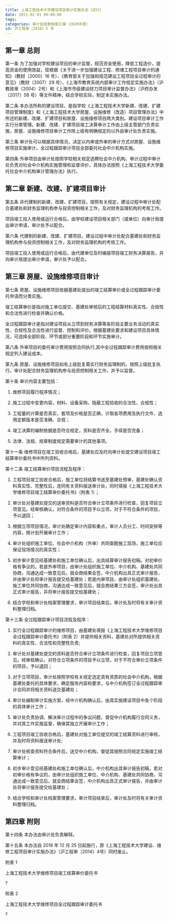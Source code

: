 ```yaml
---
title: 上海工程技术大学建设项目审计实施办法（试行）
date: 2021-02-01 00:00:00
tags: 
categories: 审计处规章制度汇编（2020年度）
id: 沪工程审〔2018〕5 号
---
```


## 第一章 总则

第一条 为了加强对学校建设项目的审计监督，规范资金使用，降低工程造价，提高资金的使用效益，现根据《关于进一步加强建设工程、修缮工程项目审计的通知》（教财〔2000〕16 号）、《教育部关于加强和规范建设工程项目全过程审计的意见》（教财〔2007〕29 号）、《上海市教育系统内部审计工作规定实施办法》（沪教政审〔2004〕2号）和《上海市市级建设财力项目审计监督办法》（沪府办发〔2017〕58 号）等文件精神，结合学校实际，制定本实施办法。

第二条 本办法所称的建设项目，是指学校《上海工程技术大学新建、改建、扩建项目管理制度》和《上海工程技术大学房屋、设施维修（改造）项目管理办法》中所述的新建、改建、扩建项目和房屋、设施维修项目两大类别。建设项目审计工作实行分类管理。新建、改建、扩建项目竣工决算审计工作由上级主管部门负责实施，房屋、设施维修项目审计工作除上级有明确规定的以外由审计处负责实施。

第三条 审计处可以根据具体情况，决定以内审或外审的审计方式对房屋、设施维修项目实施审计。全过程跟踪审计项目全部委托社会中介机构实施。

第四条 外审项目由审计处按照学校相关规定选聘社会中介机构，审计过程中审计处负责对社会中介机构实施管理和监督评价，具体办法按照《上海工程技术大学委托社会中介机构审计管理办法》执行。

## 第二章 新建、改建、扩建项目审计

第五条 非代建制的新建、改建、扩建项目，按照有关规定，建设过程中审计处配合基建处和财务监理机构参与投资控制相关工作，及对财务监理机构的考核工作。

项目竣工投入使用或运行合格后，由学校建设项目相关部门（或单位）向审计局提出审计申请，审计处予以配合。

第六条 代建制的新建、改建、扩建项目，建设过程中审计处配合基建处和财务监理机构参与投资控制相关工作，及对财务监理机构的考核工作。

项目竣工投入使用或运行合格后，由代建单位及时编报项目竣工财务决算报告，并向审计局提出审计申请，审计处予以配合。

## 第三章 房屋、设施维修项目审计

第七条 房屋、设施维修项目依据基建处提出的竣工结算审价或全过程跟踪审计委托申请而分类实施。

竣工结算审价是指对施工单位提交、基建处审核后的工程结算材料真实性、合规性和合法性进行检查并确认价格。

全过程跟踪审计是指对建设项目从立项到财务决算等各阶段主要业务活动的真实性、合规性及合法性进行监督、控制和评价。根据基建处要求和建设项目具体情况，可选择全部阶段、环节或部分重要阶段和环节实施审计。

第八条 外审项目的委托审计费用按照合同执行,其中全过程跟踪审计费用按照相关规定列入建设成本。

第九条 房屋、设施维修项目如有上级批复需实行财务监理制的，按照上级批复执行。审计处配合财务监理机构参与投资控制相关工作，并予以监督。

第十条 审计内容主要包括：

1. 维修项目履行程序情况；

2. 施工过程中变更内容，材料、设备采购，隐蔽工程验收的合法性、合规性；

3. 工程量的计算是否真实，套项及价格是否正确，计取各项费用及执行文件、选用定额版本是否准确、合规；

4. 竣工决算的编制依据是否符合规定，资料是否齐全，手续是否完备；

5. 法律、法规、规章制度规定需要审计的其他事项。

第十一条 维修项目在竣工验收合格后，基建处应及时向审计处提交建设项目竣工结算审价委托书中所列资料。

第十二条 竣工结算审价项目流程及程序：

1. 工程项目竣工验收合格后，施工单位将结算书送至基建处预审，基建处确认资料真实性、完整性后，连同有关资料报送审计处，同时填报《上海工程技术大学维修项目竣工结算审价委托书》（附表 1）；

2. 审计处对基建处提交的送审资料是否符合审计立项条件进行检查，回复项目立项意见。经审核确认，对符合条件的项目予以立项，对于不符合条件的项目，予以退回；

3. 根据立项项目情况，审计处确定审计内容和重点，审计人员分工、时间安排等内容，按计划开展审计工作；

4. 审计处组织施工单位、社会中介机构（外审）共同查勘施工现场，施工单位应保证现场情况的真实性；

5. 初步审计意见经基建处和施工单位确认后，出具结算审计报告初稿。对初审价格有争议的，若是外审项目，由审计处组织施工单位、中介机构、基建处共同协商，沟通达成一致意见后，就会商结果会签，中介机构出具正式审计报告，并由审计处将审计报告提交给基建处；若是内审项目，由审计处组织基建处、施工单位共同协商，沟通达成一致意见后，就会商结果三方会签，审计处出具正式审计报告，并将审计报告提交给基建处；

6. 结合学校和审计处档案管理要求，审计项目结束后，审计处及时将有关审计资料整理归档。

第十三条 全过程跟踪审计项目流程及程序：

1. 实行全过程跟踪审计的维修项目，由基建处填报《上海工程技术大学维修项目全过程跟踪审计委托书》（附表 2）并提供相关资料，基建处对所提供相关资料的真实性、合法性和完整性负责;

2. 审计处对基建处提交的资料是否符合审计立项条件进行检查，回复项目立项意见。经审核确认，对符合立项条件的项目予以立项，对于不符合审价立项条件的项目，予以退回；

3. 对于立项项目，审计处按照学校有关规定选定具有资质的社会中介机构，根据基建处委托的具体要求，确定服务内容和要求，与中介机构签订全过程跟踪审计合同并将相关资料送交基建处；

4. 审计处编制审计实施方案，经中介机构确认后，由其实施建设项目中各个阶段的具体审计工作；

5. 审计处负责协调、解决审计过程中的争议问题，督促中介机构履行合同义务，并对其工作实施监督，确保其独立开展审计工作；

6. 工程项目竣工验收合格后，基建处对施工单位提交的竣工结算资料进行审核，并及时将资料报送审计处;

7. 审计处核查资料符合条件后，送交中介机构，督促其按照合同规定实施竣工结算审计；

8. 初步审计意见经基建处和施工单位确认后，中介机构出具审计报告初稿，若对初审价格有争议的，由审计处组织施工单位、中介机构、基建处共同协商，沟通达成一致意见后，就会商结果会签，中介机构出具正式审计报告，并由审计处将审计报告提交给基建处；

9. 结合学校和审计处档案管理要求，审计项目结束后，审计处及时将有关审计资料整理归档。

## 第四章 附则

第十四条 本办法由审计处负责解释。

第十五条 本办法自 2018 年 12 月 25 日起施行，原《上海工程技术大学建设、维修工程项目审计实施办法》（沪工程审〔2014〕4号）同时废止。

附表 1

上海工程技术大学维修项目竣工结算审价委托书

?

附表 2

上海工程技术大学维修项目全过程跟踪审计委托书

?
